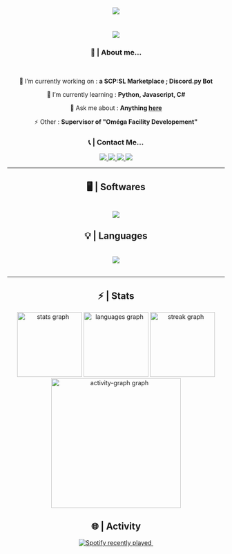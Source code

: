 <h1 align="center"><a href="https://www.github.com/RLLanonymous" target="_blank" rel="noreferrer"><img
    src="https://img.shields.io/github/followers/RLLanonymous?logo=github&style=for-the-badge&color=0891b2&labelColor=1c1917" /></a></h1>
<h1 align="center">
    <img src="https://readme-typing-svg.herokuapp.com/?font=Righteous&size=35&center=true&vCenter=true&width=500&height=70&duration=4000&lines=Hello+👋;+I'm+Lanonymous!;Salut+👋;+Je+suis+Lanonymous!" />
</h1>

<h3 align="center"> 🔎 | About me... </h3>

<br/>

<div align="center">
 
 🔭 I’m currently working on : **a SCP:SL Marketplace ; Discord.py Bot**
 
 🌱 I’m currently learning : **Python, Javascript, C#**

💬 Ask me about : **Anything [here](https://github.com/RLLanonymous/RLLanonymous/issues)**

⚡ Other : **Supervisor of "Oméga Facility Developement"**

 </div>

<h3 align="center"> 📞 | Contact Me... </h3>
 
<div align="center"> 
  <a href="mailto:ethanweirich31@gmail.com">
    <img src="https://img.shields.io/badge/Gmail-333333?style=for-the-badge&logo=gmail&logoColor=red" />
  </a>
  <a href="https://discord.gg/Sqj2fe4xNT" target="_blank">
     <img src="https://img.shields.io/badge/Discord-7289da?style=for-the-badge&logo=Discord&logoColor=white" target="_blank" /> <!-- sqlite, safari, google-chrome are other good icon options -->
  </a>
  <a href="https://stackoverflow.com/users/25453561/lanonymous?tab=profile" target="_blank">
    <img src="https://img.shields.io/badge/Stackoverflow-ff8400?style=for-the-badge&logo=stackoverflow&logoColor=white" target="_blank" /> <!-- sqlite, safari, google-chrome are other good icon options -->
  </a>
  <a href="https://steamcommunity.com/profiles/76561199179737617/" target="_blank">
    <img src="https://img.shields.io/badge/Steam-141414?style=for-the-badge&logo=steam&logoColor=white" target="_blank" /> <!-- sqlite, safari, google-chrome are other good icon options -->
  </a>
</div>

 <hr/>
 
<h2 align="center"> 🖥 | Softwares </h2>
<br/>
<div align="center">
    <img src="https://skillicons.dev/icons?i=windows,vscode,visualstudio,pycharm,replit,unity,git,github,discord"/><br>
</div>

<h2 align="center"> 💡 | Languages </h2>
<br/>
<div align="center">
    <img src="https://skillicons.dev/icons?i=python,js,cs,html,css,md,bots"/><br>
</div>

<br/>
<hr/>

<h2 align="center">⚡ | Stats</h2>
<div align="center">
  <img src="https://github-readme-stats.vercel.app/api?username=RLLanonymous&hide_title=false&hide_rank=false&show_icons=true&include_all_commits=true&count_private=true&disable_animations=false&theme=onedark&locale=en&hide_border=true&order=1" height="150" alt="stats graph"  />
  <img src="https://github-readme-stats.vercel.app/api/top-langs?username=RLLanonymous&locale=en&hide_title=false&layout=compact&card_width=320&langs_count=5&theme=onedark&hide_border=true&order=2" height="150" alt="languages graph"  />
  <img src="https://streak-stats.demolab.com?user=RLLanonymous&locale=en&mode=daily&theme=onedark&hide_border=true&border_radius=5&order=3" height="150" alt="streak graph"  />
  <img src="https://github-readme-activity-graph.vercel.app/graph?username=RLLanonymous&radius=16&theme=one-dark&area=true&order=5&hide_border=true" height="300" alt="activity-graph graph"  />
</div>

<h2 align="center">🌐 | Activity</h2>
<div align="center">
  <a href="https://open.spotify.com/user/p7se86jf5s032om8c22r4xdax">
    <img src="https://spotify-recently-played-readme.vercel.app/api?user=p7se86jf5s032om8c22r4xdax&count=5&unique=false" alt="Spotify recently played"  />
    <img src="https://lanyard.cnrad.dev/api/807133944332025916" alt="">
  </a>
</div>

###

